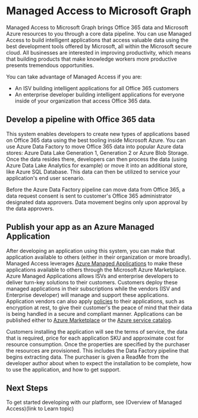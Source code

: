 # Managed Access to Microsoft Graph 

Managed Access to Microsoft Graph brings Office 365 data and Microsoft Azure resources to you through a core data pipeline. You can use Managed Access to build intelligent applications that access valuable data using the best development tools offered by Microsoft, all within the Microsoft secure cloud. All businesses are interested in improving productivity, which means that building products that make knowledge workers more productive presents tremendous opportunities. 

You can take advantage of Managed Access if you are:

- An ISV building intelligent applications for all Office 365 customers
- An enterprise developer building intelligent applications for everyone inside of your organization that access Office 365 data.

## Develop a pipeline with Office 365 data
This system enables developers to create new types of applications based on Office 365 data using the best tooling inside Microsoft Azure. You can use Azure Data Factory to move Office 365 data into popular Azure data stores: Azure Data Lake Generation 1, Generation 2 or Azure Blob Storage. Once the data resides there, developers can then process the data (using Azure Data Lake Analytics for example) or move it into an additional store, like Azure SQL Database. This data can then be utilized to service your application's end user scenario.

Before the Azure Data Factory pipeline can move data from Office 365, a data request consent is sent to customer's Office 365 administrator designated data approvers. Data movement begins only upon approval by the data approvers.

## Publish your app as an Azure Managed Application
After developing an application using this system, you can make that application available to others (either in their organization or more broadly). Managed Access leverages [Azure Managed Applications](https://docs.microsoft.com/en-us/azure/managed-applications/overview) to make these applications available to others through the Microsoft Azure Marketplace. Azure Managed Applications allows ISVs and enterprise developers to deliver turn-key solutions to their customers. Customers deploy these managed applications in their subscriptions while the vendors (ISV and Enterprise developer) will manage and support these applications. Application vendors can also apply [policies](https://docs.microsoft.com/en-us/azure/managed-applications/overview#azure-policy) to their applications, such as encryption at rest, to give their customer's the peace of mind that their data is being handled in a secure and compliant manner. Applications can be published either to [Azure Marketplace](https://docs.microsoft.com/en-us/azure/managed-applications/publish-marketplace-app) or the [Azure service catalog](https://docs.microsoft.com/en-us/azure/managed-applications/publish-service-catalog-app).

Customers installing the application will see the terms of service, the data that is required, price for each application SKU and approximate cost for resource consumption. Once the properties are specified by the purchaser the resources are provisioned. This includes the Data Factory pipeline that begins extracting data. The purchaser is given a ReadMe from the developer author about when to expect the installation to be complete, how to use the application, and how to get support.

## Next Steps 
To get started developing with our platform, see (Overview of Managed Access)(link to Learn topic)
